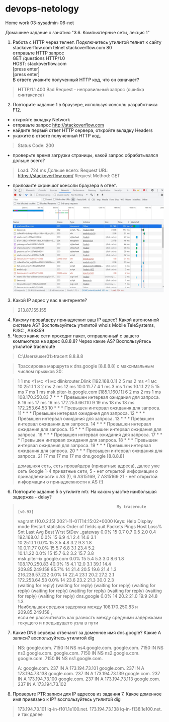 # devops-netology
Home work 03-sysadmin-06-net

Домашнее задание к занятию "3.6. Компьютерные сети, лекция 1"

1. Работа c HTTP через телнет.
Подключитесь утилитой телнет к сайту stackoverflow.com telnet stackoverflow.com 80  
отправьте HTTP запрос  
GET /questions HTTP/1.0  
HOST: stackoverflow.com  
[press enter]  
[press enter]  
В ответе укажите полученный HTTP код, что он означает?   
> HTTP/1.1 400 Bad Request - неправильный запрос (ошибка синтаксиса)
2. Повторите задание 1 в браузере, используя консоль разработчика F12.  
* откройте вкладку Network  
* отправьте запрос http://stackoverflow.com  
* найдите первый ответ HTTP сервера, откройте вкладку Headers  
* укажите в ответе полученный HTTP код.  
>Status Code: 200 
* проверьте время загрузки страницы, какой запрос обрабатывался дольше всего?
> Load: 724 ms
> Дольше всего: 
> Request URL: https://stackoverflow.com/
> Request Method: GET
* приложите скриншот консоли браузера в ответ.  
![](https://github.com/mgesler/devops-netology/blob/main/screenshot1.JPG)
3. Какой IP адрес у вас в интернете?
>213.87.155.155
4. Какому провайдеру принадлежит ваш IP адрес? Какой автономной системе AS? Воспользуйтесь утилитой whois
Mobile TeleSystems, PJSC , AS8359
5. Через какие сети проходит пакет, отправленный с вашего компьютера на адрес 8.8.8.8? Через какие AS? Воспользуйтесь утилитой traceroute
>C:\Users\user01>tracert 8.8.8.8

>Трассировка маршрута к dns.google [8.8.8.8]
> с максимальным числом прыжков 30:

> 1     1 ms    <1 мс    <1 мс  dlinkrouter.Dlink [192.168.0.1]
> 2     5 ms     2 ms    <1 мс  10.251.1.1
> 3     2 ms     2 ms    12 ms  10.0.11.77
> 4     1 ms     3 ms     1 ms  10.1.1.22
> 5    15 ms     7 ms     1 ms  msk.piter-ix.google.com [185.1.160.11]
> 6     2 ms     2 ms     1 ms  108.170.250.83
> 7     *        *        *     Превышен интервал ожидания для запроса.
> 8    16 ms    17 ms    16 ms  172.253.66.110
> 9    19 ms    18 ms    18 ms  172.253.64.53
> 10     *        *        *     Превышен интервал ожидания для запроса.
> 11     *        *        *     Превышен интервал ожидания для запроса.
> 12     *        *        *     Превышен интервал ожидания для запроса.
> 13     *        *        *     Превышен интервал ожидания для запроса.
> 14     *        *        *     Превышен интервал ожидания для запроса.
> 15     *        *        *     Превышен интервал ожидания для запроса.
> 16     *        *        *     Превышен интервал ожидания для запроса.
> 17     *        *        *     Превышен интервал ожидания для запроса.
> 18     *        *        *     Превышен интервал ожидания для запроса.
> 19     *        *        *     Превышен интервал ожидания для запроса.
> 20     *        *        *     Превышен интервал ожидания для запроса.
> 21    17 ms    17 ms    17 ms  dns.google [8.8.8.8]

> домашняя сеть, сеть провайдера (приватные адреса), далее уже сеть Google 
> 1-4 приватные сети, 5 - нет открытой информации о принадлежности к AS (!), 6 AS15169, 7 AS15169
> 21 - нет открытой информации о принадлежности к AS (!)

6. Повторите задание 5 в утилите mtr. На каком участке наибольшая задержка - delay?
>                                                 My traceroute  [v0.93]
> vagrant (10.0.2.15)                                                                            2021-11-01T14:15:02+0000
> Keys:  Help   Display mode   Restart statistics   Order of fields   quit
>                                                                               Packets               Pings
> Host                                                                        Loss%   Snt   Last   Avg  Best  Wrst StDev
> _gateway                                                                  0.0%    15    0.7   0.7   0.5   2.0   0.4  
> 192.168.0.1                                                               0.0%    15    6.9   4.1   2.4  14.6   3.1  
> 10.251.1.1                                                                0.0%    15    3.5   4.8   3.2   9.3   1.8  
> 10.0.11.77                                                                0.0%    15    5.7   6.8   3.1  23.4   5.2  
> 10.1.1.22                                                                 0.0%    15   15.7   6.2   3.2  15.7   3.8  
> msk.piter-ix.google.com                                                   0.0%    15    5.4   5.3   3.0   8.6   1.8  
> 108.170.250.83                                                           40.0%    15    4.1  12.0   3.1  39.1  14.4  
> 209.85.249.158                                                           85.7%    14   21.4  20.5  19.6  21.4   1.3  
> 216.239.57.222                                                            0.0%    14   22.4  23.1  20.2  27.2   2.1  
> 172.253.64.53                                                             0.0%    14   23.6  23.2  21.3  30.0   2.3  
(waiting for reply)
(waiting for reply)
(waiting for reply)
(waiting for reply)
(waiting for reply)
(waiting for reply)
(waiting for reply)
(waiting for reply)
(waiting for reply)
> dns.google                                                                0.0%    14   20.2  21.0  19.9  24.8   1.3  
> Наибольшая средняя задержка между 108.170.250.83 и 209.85.249.158 ,   
> если ее рассчитывать как разность между средними задержками текущего и предыдущего узла в пути

7. Какие DNS сервера отвечают за доменное имя dns.google? Какие A записи? воспользуйтесь утилитой dig
>NS:
>google.com.             7150    IN      NS      ns4.google.com.
>google.com.             7150    IN      NS      ns3.google.com.
>google.com.             7150    IN      NS      ns2.google.com.
>google.com.             7150    IN      NS      ns1.google.com.
> 
> A:
> google.com.             237     IN      A       173.194.73.101
>google.com.             237     IN      A       173.194.73.138
>google.com.             237     IN      A       173.194.73.139
>google.com.             237     IN      A       173.194.73.100
>google.com.             237     IN      A       173.194.73.113
>google.com.             237     IN      A       173.194.73.102
> 
8. Проверьте PTR записи для IP адресов из задания 7. Какое доменное имя привязано к IP? воспользуйтесь утилитой dig
>173.194.73.101 lq-in-f101.1e100.net.
> 173.194.73.138 lq-in-f138.1e100.net.
> и так далее